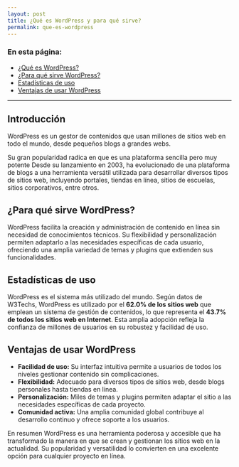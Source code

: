 ```yaml
---
layout: post
title: ¿Qué es WordPress y para qué sirve?
permalink: que-es-wordpress
---
```


### En esta página:

- [¿Qué es WordPress?](#qué-es-wordpress)
- [¿Para qué sirve WordPress?](#para-qué-sirve-wordpress)
- [Estadísticas de uso](#estadísticas-de-uso)
- [Ventajas de usar WordPress](#ventajas-de-usar-wordpress)

---

## Introducción

WordPress es un gestor de contenidos que usan millones de sitios web en todo el mundo, desde pequeños blogs a grandes webs.

Su gran popularidad radica en que es una plataforma sencilla pero muy potente Desde su lanzamiento en 2003, ha evolucionado de una plataforma de blogs a una herramienta versátil utilizada para desarrollar diversos tipos de sitios web, incluyendo portales, tiendas en línea, sitios de escuelas, sitios corporativos, entre otros.

## ¿Para qué sirve WordPress?

WordPress facilita la creación y administración de contenido en línea sin necesidad de conocimientos técnicos. Su flexibilidad y personalización permiten adaptarlo a las necesidades específicas de cada usuario, ofreciendo una amplia variedad de temas y plugins que extienden sus funcionalidades.

## Estadísticas de uso

WordPress es el sistema más utilizado del mundo. Según datos de W3Techs, WordPress es utilizado por el **62.0% de los sitios web** que emplean un sistema de gestión de contenidos, lo que representa el **43.7% de todos los sitios web en Internet**. Esta amplia adopción refleja la confianza de millones de usuarios en su robustez y facilidad de uso.

## Ventajas de usar WordPress

- **Facilidad de uso:** Su interfaz intuitiva permite a usuarios de todos los niveles gestionar contenido sin complicaciones.
- **Flexibilidad:** Adecuado para diversos tipos de sitios web, desde blogs personales hasta tiendas en línea.
- **Personalización:** Miles de temas y plugins permiten adaptar el sitio a las necesidades específicas de cada proyecto.
- **Comunidad activa:** Una amplia comunidad global contribuye al desarrollo continuo y ofrece soporte a los usuarios.

En resumen WordPress es una herramienta poderosa y accesible que ha transformado la manera en que se crean y gestionan los sitios web en la actualidad. Su popularidad y versatilidad lo convierten en una excelente opción para cualquier proyecto en línea.
